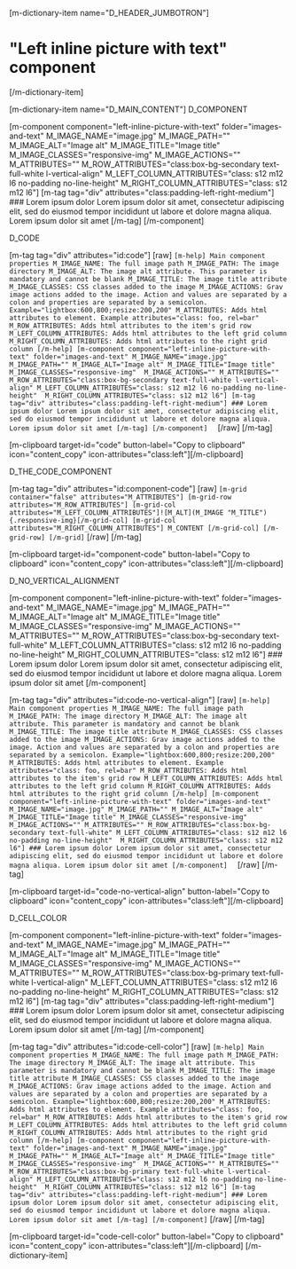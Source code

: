 [m-dictionary-item name="D_HEADER_JUMBOTRON"]
  # "Left inline picture with text" component
[/m-dictionary-item]

[m-dictionary-item name="D_MAIN_CONTENT"]
  D_COMPONENT

  [m-component component="left-inline-picture-with-text" folder="images-and-text" M_IMAGE_NAME="image.jpg" M_IMAGE_PATH="" M_IMAGE_ALT="Image alt" M_IMAGE_TITLE="Image title" M_IMAGE_CLASSES="responsive-img"  M_IMAGE_ACTIONS="" M_ATTRIBUTES="" M_ROW_ATTRIBUTES="class:box-bg-secondary text-full-white l-vertical-align" M_LEFT_COLUMN_ATTRIBUTES="class: s12 m12 l6 no-padding no-line-height"  M_RIGHT_COLUMN_ATTRIBUTES="class: s12 m12 l6"]
    [m-tag tag="div" attributes="class:padding-left-right-medium"]
      ### Lorem ipsum dolor
      Lorem ipsum dolor sit amet, consectetur adipiscing elit, sed do eiusmod tempor incididunt ut labore et dolore magna aliqua. Lorem ipsum dolor sit amet
    [/m-tag]
  [/m-component]  

  D_CODE

  [m-tag tag="div" attributes="id:code"]
    [raw]
    ```
    [m-help]
      Main component properties
      M_IMAGE_NAME: The full image path
      M_IMAGE_PATH: The image directory
      M_IMAGE_ALT: The image alt attribute. This parameter is mandatory and cannot be blank
      M_IMAGE_TITLE: The image title attribute
      M_IMAGE_CLASSES: CSS classes added to the image
      M_IMAGE_ACTIONS: Grav image actions added to the image. Action and values are separated by a colon and properties are separated by a semicolon. Example="lightbox:600,800;resize:200,200"
      M_ATTRIBUTES: Adds html attributes to element. Example attributes="class: foo, rel=bar"
      M_ROW_ATTRIBUTES: Adds html attributes to the item's grid row
      M_LEFT_COLUMN_ATTRIBUTES: Adds html attributes to the left grid column
      M_RIGHT_COLUMN_ATTRIBUTES: Adds html attributes to the right grid column
    [/m-help]
    [m-component component="left-inline-picture-with-text" folder="images-and-text" M_IMAGE_NAME="image.jpg" M_IMAGE_PATH="" M_IMAGE_ALT="Image alt" M_IMAGE_TITLE="Image title" M_IMAGE_CLASSES="responsive-img"  M_IMAGE_ACTIONS="" M_ATTRIBUTES="" M_ROW_ATTRIBUTES="class:box-bg-secondary text-full-white l-vertical-align" M_LEFT_COLUMN_ATTRIBUTES="class: s12 m12 l6 no-padding no-line-height"  M_RIGHT_COLUMN_ATTRIBUTES="class: s12 m12 l6"]
      [m-tag tag="div" attributes="class:padding-left-right-medium"]
        ### Lorem ipsum dolor
        Lorem ipsum dolor sit amet, consectetur adipiscing elit, sed do eiusmod tempor incididunt ut labore et dolore magna aliqua. Lorem ipsum dolor sit amet
      [/m-tag]
    [/m-component]  
    ```
    [/raw]
  [/m-tag]  

  [m-clipboard target-id="code" button-label="Copy to clipboard" icon="content_copy" icon-attributes="class:left"][/m-clipboard]

  D_THE_CODE_COMPONENT

  [m-tag tag="div" attributes="id:component-code"]
    [raw]
    ```
    [m-grid container="false" attributes="M_ATTRIBUTES"]
      [m-grid-row attributes="M_ROW_ATTRIBUTES"]
        [m-grid-col attributes="M_LEFT_COLUMN_ATTRIBUTES"]![M_ALT](M_IMAGE "M_TITLE") {.responsive-img}[/m-grid-col]
        [m-grid-col attributes="M_RIGHT_COLUMN_ATTRIBUTES"]
          M_CONTENT
        [/m-grid-col]
      [/m-grid-row]
    [/m-grid]
    ```
    [/raw]
  [/m-tag]  

  [m-clipboard target-id="component-code" button-label="Copy to clipboard" icon="content_copy" icon-attributes="class:left"][/m-clipboard]

  D_NO_VERTICAL_ALIGNMENT

  [m-component component="left-inline-picture-with-text" folder="images-and-text" M_IMAGE_NAME="image.jpg" M_IMAGE_PATH="" M_IMAGE_ALT="Image alt" M_IMAGE_TITLE="Image title" M_IMAGE_CLASSES="responsive-img"  M_IMAGE_ACTIONS="" M_ATTRIBUTES="" M_ROW_ATTRIBUTES="class:box-bg-secondary text-full-white" M_LEFT_COLUMN_ATTRIBUTES="class: s12 m12 l6 no-padding no-line-height"  M_RIGHT_COLUMN_ATTRIBUTES="class: s12 m12 l6"]
    ### Lorem ipsum dolor
    Lorem ipsum dolor sit amet, consectetur adipiscing elit, sed do eiusmod tempor incididunt ut labore et dolore magna aliqua. Lorem ipsum dolor sit amet
  [/m-component]  

  [m-tag tag="div" attributes="id:code-no-vertical-align"]
    [raw]
    ```
    [m-help]
      Main component properties
      M_IMAGE_NAME: The full image path
      M_IMAGE_PATH: The image directory
      M_IMAGE_ALT: The image alt attribute. This parameter is mandatory and cannot be blank
      M_IMAGE_TITLE: The image title attribute
      M_IMAGE_CLASSES: CSS classes added to the image
      M_IMAGE_ACTIONS: Grav image actions added to the image. Action and values are separated by a colon and properties are separated by a semicolon. Example="lightbox:600,800;resize:200,200"
      M_ATTRIBUTES: Adds html attributes to element. Example attributes="class: foo, rel=bar"
      M_ROW_ATTRIBUTES: Adds html attributes to the item's grid row
      M_LEFT_COLUMN_ATTRIBUTES: Adds html attributes to the left grid column
      M_RIGHT_COLUMN_ATTRIBUTES: Adds html attributes to the right grid column
    [/m-help]
    [m-component component="left-inline-picture-with-text" folder="images-and-text" M_IMAGE_NAME="image.jpg" M_IMAGE_PATH="" M_IMAGE_ALT="Image alt" M_IMAGE_TITLE="Image title" M_IMAGE_CLASSES="responsive-img"  M_IMAGE_ACTIONS="" M_ATTRIBUTES="" M_ROW_ATTRIBUTES="class:box-bg-secondary text-full-white" M_LEFT_COLUMN_ATTRIBUTES="class: s12 m12 l6 no-padding no-line-height"  M_RIGHT_COLUMN_ATTRIBUTES="class: s12 m12 l6"]
      ### Lorem ipsum dolor
      Lorem ipsum dolor sit amet, consectetur adipiscing elit, sed do eiusmod tempor incididunt ut labore et dolore magna aliqua. Lorem ipsum dolor sit amet
    [/m-component]  
    ```
    [/raw]
  [/m-tag]

  [m-clipboard target-id="code-no-vertical-align" button-label="Copy to clipboard" icon="content_copy" icon-attributes="class:left"][/m-clipboard]  

  D_CELL_COLOR

  [m-component component="left-inline-picture-with-text" folder="images-and-text" M_IMAGE_NAME="image.jpg" M_IMAGE_PATH="" M_IMAGE_ALT="Image alt" M_IMAGE_TITLE="Image title" M_IMAGE_CLASSES="responsive-img"  M_IMAGE_ACTIONS="" M_ATTRIBUTES="" M_ROW_ATTRIBUTES="class:box-bg-primary text-full-white l-vertical-align" M_LEFT_COLUMN_ATTRIBUTES="class: s12 m12 l6 no-padding no-line-height"  M_RIGHT_COLUMN_ATTRIBUTES="class: s12 m12 l6"]
    [m-tag tag="div" attributes="class:padding-left-right-medium"]
      ### Lorem ipsum dolor
      Lorem ipsum dolor sit amet, consectetur adipiscing elit, sed do eiusmod tempor incididunt ut labore et dolore magna aliqua. Lorem ipsum dolor sit amet
    [/m-tag]
  [/m-component]

  [m-tag tag="div" attributes="id:code-cell-color"]
    [raw]
    ```
    [m-help]
      Main component properties
      M_IMAGE_NAME: The full image path
      M_IMAGE_PATH: The image directory
      M_IMAGE_ALT: The image alt attribute. This parameter is mandatory and cannot be blank
      M_IMAGE_TITLE: The image title attribute
      M_IMAGE_CLASSES: CSS classes added to the image
      M_IMAGE_ACTIONS: Grav image actions added to the image. Action and values are separated by a colon and properties are separated by a semicolon. Example="lightbox:600,800;resize:200,200"
      M_ATTRIBUTES: Adds html attributes to element. Example attributes="class: foo, rel=bar"
      M_ROW_ATTRIBUTES: Adds html attributes to the item's grid row
      M_LEFT_COLUMN_ATTRIBUTES: Adds html attributes to the left grid column
      M_RIGHT_COLUMN_ATTRIBUTES: Adds html attributes to the right grid column
    [/m-help]
    [m-component component="left-inline-picture-with-text" folder="images-and-text" M_IMAGE_NAME="image.jpg" M_IMAGE_PATH="" M_IMAGE_ALT="Image alt" M_IMAGE_TITLE="Image title" M_IMAGE_CLASSES="responsive-img"  M_IMAGE_ACTIONS="" M_ATTRIBUTES="" M_ROW_ATTRIBUTES="class:box-bg-primary text-full-white l-vertical-align" M_LEFT_COLUMN_ATTRIBUTES="class: s12 m12 l6 no-padding no-line-height"  M_RIGHT_COLUMN_ATTRIBUTES="class: s12 m12 l6"]
      [m-tag tag="div" attributes="class:padding-left-right-medium"]
        ### Lorem ipsum dolor
        Lorem ipsum dolor sit amet, consectetur adipiscing elit, sed do eiusmod tempor incididunt ut labore et dolore magna aliqua. Lorem ipsum dolor sit amet
      [/m-tag]
    [/m-component]
    ```
    [/raw]
  [/m-tag]

  [m-clipboard target-id="code-cell-color" button-label="Copy to clipboard" icon="content_copy" icon-attributes="class:left"][/m-clipboard]
[/m-dictionary-item]
